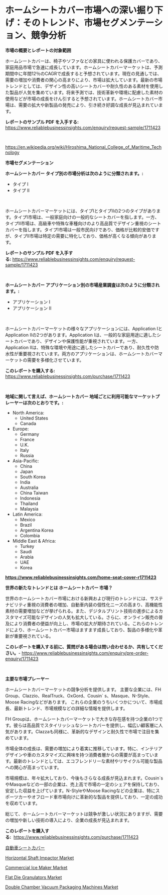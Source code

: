 <p><h1>ホームシートカバー市場への深い掘り下げ：そのトレンド、市場セグメンテーション、競争分析</h1></p><p><strong>市場の概要とレポートの対象範囲</strong></p>
<p><p>ホームシートカバーは、椅子やソファなどの家具に使われる保護カバーであり、家庭用品市場で急速に成長しています。ホームシートカバーマーケットは、予測期間中に年間12％のCAGRで成長すると予想されています。現在の見通しでは、需要の増加や消費者の関心の高まりにより、市場は拡大しています。最新の市場トレンドとしては、デザイン性の高いシートカバーや耐久性のある素材を使用した製品が人気を集めています。将来予測では、技術革新や環境に配慮した素材の使用などが市場の成長をけん引すると予想されています。ホームシートカバー市場は、需要の拡大や新製品の発売により、引き続き好調な成長が見込まれています。</p></p>
<p><strong>レポートのサンプル PDF を入手する:</strong> <a href="https://www.reliablebusinessinsights.com/enquiry/request-sample/1711423">https://www.reliablebusinessinsights.com/enquiry/request-sample/1711423</a></p>
<p>&nbsp;</p>
<p><a href="https://en.wikipedia.org/wiki/Hiroshima_National_College_of_Maritime_Technology">https://en.wikipedia.org/wiki/Hiroshima_National_College_of_Maritime_Technology</a></p>
<p><strong>市場セグメンテーション</strong></p>
<p><strong>ホームシートカバー タイプ別の市場分析は次のように分類されます。:</strong></p>
<p><ul><li>タイプ I</li><li>タイプ II</li></ul></p>
<p>&nbsp;</p>
<p><p>ホームシートカバーマーケットには、タイプIとタイプIIの2つのタイプがあります。タイプI市場は、一般家庭向けの一般的なシートカバーを指します。一方、タイプII市場は、高級車や特殊な車種向けのより高品質でデザイン重視のシートカバーを指します。タイプI市場は一般市民向けであり、価格が比較的安価ですが、タイプII市場は特定の需要に特化しており、価格が高くなる傾向があります。</p></p>
<p><strong>レポートのサンプル PDF を入手する:</strong>&nbsp;<a href="https://www.reliablebusinessinsights.com/enquiry/request-sample/1711423">https://www.reliablebusinessinsights.com/enquiry/request-sample/1711423</a></p>
<p>&nbsp;</p>
<p><strong> ホームシートカバー アプリケーション別の市場産業調査は次のように分類されます。:</strong></p>
<p><ul><li>アプリケーション I</li><li>アプリケーション II</li></ul></p>
<p>&nbsp;</p>
<p><p>ホームシートカバーマーケットの様々なアプリケーションには、Application IとApplication IIの2つがあります。Application Iは、一般的な家庭用途に適したシートカバーであり、デザインや保護性能が重視されています。一方、Application IIは、特殊な環境や用途に適したシートカバーであり、耐久性や防水性が重要視されています。両方のアプリケーションは、ホームシートカバーマーケットの需要を多様化させています。</p></p>
<p><strong>このレポートを購入する:</strong>&nbsp; <a href="https://www.reliablebusinessinsights.com/purchase/1711423">https://www.reliablebusinessinsights.com/purchase/1711423</a></p>
<p>&nbsp;</p>
<p><strong>地域に関して言えば、ホームシートカバー 地域ごとに利用可能なマーケットプレーヤーは次のとおりです。:</strong></p>
<p><ul>
    <li>
        North America:
        <ul>
            <li>United States</li>
            <li>Canada</li>
        </ul>
    </li>
    <li>
        Europe:
        <ul>
            <li>Germany</li>
            <li>France</li>
            <li>U.K.</li>
            <li>Italy</li>
            <li>Russia</li>
        </ul>
    </li>
    <li>
        Asia-Pacific:
        <ul>
            <li>China</li>
            <li>Japan</li>
            <li>South Korea</li>
            <li>India</li>
            <li>Australia</li>
            <li>China Taiwan</li>
            <li>Indonesia</li>
            <li>Thailand</li>
            <li>Malaysia</li>
        </ul>
    </li>
    <li>
        Latin America:
        <ul>
            <li>Mexico</li>
            <li>Brazil</li>
            <li>Argentina Korea</li>
            <li>Colombia</li>
        </ul>
    </li>
    <li>
        Middle East & Africa:
        <ul>
            <li>Turkey</li>
            <li>Saudi</li>
            <li>Arabia</li>
            <li>UAE</li>
            <li>Korea</li>
        </ul>
    </li>
    </ul></p>
<p><strong><a href="https://www.reliablebusinessinsights.com/home-seat-cover-r1711423">https://www.reliablebusinessinsights.com/home-seat-cover-r1711423</a></strong>&nbsp;</p>
<p><strong>世界の新たなトレンドとは ホームシートカバー 市場？</strong></p>
<p><p>世界のホームシートカバー市場における新興および現行のトレンドには、サステナビリティ重視の消費者の増加、自動車内装の個性化ニーズの高まり、高機能性素材の需要増加などが挙げられる。また、デジタルプリント技術の進歩によるカスタマイズ可能なデザインの人気も拡大している。さらに、オンライン販売の普及により消費者の便益が向上し、市場の拡大が期待されている。これらのトレンドにより、ホームシートカバー市場はますます成長しており、製品の多様化や革新が重要視されている。</p></p>
<p><strong>このレポートを購入する前に、質問がある場合は問い合わせるか、共有してください。</strong>- <a href="https://www.reliablebusinessinsights.com/enquiry/pre-order-enquiry/1711423">https://www.reliablebusinessinsights.com/enquiry/pre-order-enquiry/1711423</a></p>
<p>&nbsp;</p>
<p><strong>主要な市場プレーヤー</strong></p>
<p><p>ホームシートカバーマーケットの競争分析を提供します。 主要な企業には、FH Group、Clazzio、RealTruck、OxGord、Cousin` s、Masque、N-Style、Moose Racingなどがあります。 これらの企業のうちいくつかについて、市場成長、最新トレンド、市場規模などの詳細な情報を提供します。</p><p>FH Groupは、ホームシートカバーマーケットで大きな存在感を持つ企業の1つです。彼らは高品質でスタイリッシュなシートカバーを提供し、幅広い顧客層に人気があります。Clazzaも同様に、革新的なデザインと耐久性で市場で注目を集めています。</p><p>市場全体の成長は、需要の増加により着実に推移しています。特に、インテリアデザインや車のカスタマイズに興味を持つ消費者層からの需要が高まっています。最新のトレンドとしては、エコフレンドリーな素材やリサイクル可能な製品への関心が高まっています。</p><p>市場規模は、年々拡大しており、今後もさらなる成長が見込まれます。Cousin`sやMasqueなどの一部の企業は、売上高で市場の一定のシェアを保持しており、安定した収益を上げています。N-StyleやMoose Racingなどの企業は、特にスポーツカーやオフロード車市場向けに革新的な製品を提供しており、一定の成功を収めています。</p><p>総じて、ホームシートカバーマーケットは競争が激しい状況にありますが、需要の増加や新しい技術の導入により、企業の成長が見込まれます。</p></p>
<p><strong>このレポートを購入する:</strong>&nbsp;&nbsp;<a href="https://www.reliablebusinessinsights.com/purchase/1711423">https://www.reliablebusinessinsights.com/purchase/1711423</a></p>
<p><p><a href="https://github.com/MosesSpinka1914/Market-Research-Report-List-2/blob/main/3341417168472.md">自動車シートカバー</a></p><p><a href="https://issuu.com/reportprime-2/docs/horizontal-shaft-impactor-market-size-2030.pptx">Horizontal Shaft Impactor Market</a></p><p><a href="https://issuu.com/reportprime-2/docs/commercial-ice-maker-market-size-2030.pptx">Commercial Ice Maker Market</a></p><p><a href="https://github.com/ashepherd82/Market-Research-Report-List-5/blob/main/flat-die-granulators-market.md">Flat Die Granulators Market</a></p><p><a href="https://github.com/nafisalvee228/Market-Research-Report-List-1/blob/main/double-chamber-vacuum-packaging-machines-market.md">Double Chamber Vacuum Packaging Machines Market</a></p></p>